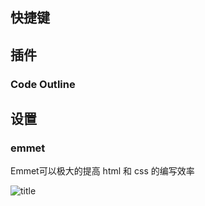 
## 快捷键




## 插件

### Code Outline
	



## 设置

### emmet
Emmet可以极大的提高 html 和 css 的编写效率



![title](https://i.loli.net/2019/10/25/eH8lWXvGa1uhNRJ.png)